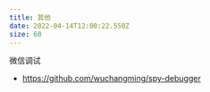 ```yaml
---
title: 其他
date: 2022-04-14T12:00:22.550Z
size: 60
---
```

微信调试
- https://github.com/wuchangming/spy-debugger

